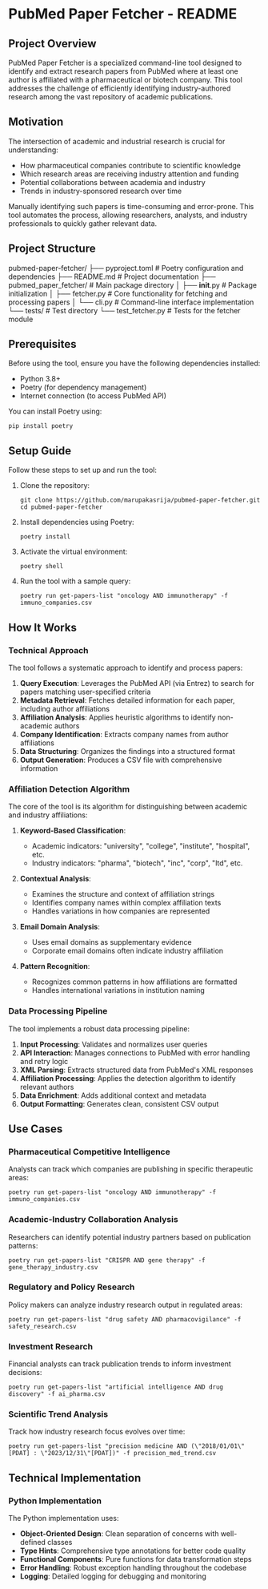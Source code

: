 # PubMed Paper Fetcher - README

## Project Overview

PubMed Paper Fetcher is a specialized command-line tool designed to identify and extract research papers from PubMed where at least one author is affiliated with a pharmaceutical or biotech company. This tool addresses the challenge of efficiently identifying industry-authored research among the vast repository of academic publications.

## Motivation

The intersection of academic and industrial research is crucial for understanding:

- How pharmaceutical companies contribute to scientific knowledge
- Which research areas are receiving industry attention and funding
- Potential collaborations between academia and industry
- Trends in industry-sponsored research over time

Manually identifying such papers is time-consuming and error-prone. This tool automates the process, allowing researchers, analysts, and industry professionals to quickly gather relevant data.

## Project Structure

pubmed-paper-fetcher/
├── pyproject.toml              # Poetry configuration and dependencies
├── README.md                   # Project documentation
├── pubmed_paper_fetcher/       # Main package directory
│   ├── __init__.py             # Package initialization
│   ├── fetcher.py              # Core functionality for fetching and processing papers
│   └── cli.py                  # Command-line interface implementation
└── tests/                      # Test directory
    └── test_fetcher.py         # Tests for the fetcher module


## Prerequisites

Before using the tool, ensure you have the following dependencies installed:

- Python 3.8+
- Poetry (for dependency management)
- Internet connection (to access PubMed API)

You can install Poetry using:

```shell
pip install poetry
```

## Setup Guide

Follow these steps to set up and run the tool:

1. Clone the repository:
   ```shell
   git clone https://github.com/marupakasrija/pubmed-paper-fetcher.git
   cd pubmed-paper-fetcher
   ```

2. Install dependencies using Poetry:
   ```shell
   poetry install
   ```

3. Activate the virtual environment:
   ```shell
   poetry shell
   ```

4. Run the tool with a sample query:
   ```shell
   poetry run get-papers-list "oncology AND immunotherapy" -f immuno_companies.csv
   ```

## How It Works

### Technical Approach

The tool follows a systematic approach to identify and process papers:

1. **Query Execution**: Leverages the PubMed API (via Entrez) to search for papers matching user-specified criteria
2. **Metadata Retrieval**: Fetches detailed information for each paper, including author affiliations
3. **Affiliation Analysis**: Applies heuristic algorithms to identify non-academic authors
4. **Company Identification**: Extracts company names from author affiliations
5. **Data Structuring**: Organizes the findings into a structured format
6. **Output Generation**: Produces a CSV file with comprehensive information

### Affiliation Detection Algorithm

The core of the tool is its algorithm for distinguishing between academic and industry affiliations:

1. **Keyword-Based Classification**:
   - Academic indicators: "university", "college", "institute", "hospital", etc.
   - Industry indicators: "pharma", "biotech", "inc", "corp", "ltd", etc.

2. **Contextual Analysis**:
   - Examines the structure and context of affiliation strings
   - Identifies company names within complex affiliation texts
   - Handles variations in how companies are represented

3. **Email Domain Analysis**:
   - Uses email domains as supplementary evidence
   - Corporate email domains often indicate industry affiliation

4. **Pattern Recognition**:
   - Recognizes common patterns in how affiliations are formatted
   - Handles international variations in institution naming

### Data Processing Pipeline

The tool implements a robust data processing pipeline:

1. **Input Processing**: Validates and normalizes user queries
2. **API Interaction**: Manages connections to PubMed with error handling and retry logic
3. **XML Parsing**: Extracts structured data from PubMed's XML responses
4. **Affiliation Processing**: Applies the detection algorithm to identify relevant authors
5. **Data Enrichment**: Adds additional context and metadata
6. **Output Formatting**: Generates clean, consistent CSV output

## Use Cases

### Pharmaceutical Competitive Intelligence

Analysts can track which companies are publishing in specific therapeutic areas:

```shell
poetry run get-papers-list "oncology AND immunotherapy" -f immuno_companies.csv
```

### Academic-Industry Collaboration Analysis

Researchers can identify potential industry partners based on publication patterns:

```shell
poetry run get-papers-list "CRISPR AND gene therapy" -f gene_therapy_industry.csv
```

### Regulatory and Policy Research

Policy makers can analyze industry research output in regulated areas:

```shell
poetry run get-papers-list "drug safety AND pharmacovigilance" -f safety_research.csv
```

### Investment Research

Financial analysts can track publication trends to inform investment decisions:

```shell
poetry run get-papers-list "artificial intelligence AND drug discovery" -f ai_pharma.csv
```

### Scientific Trend Analysis

Track how industry research focus evolves over time:

```shell
poetry run get-papers-list "precision medicine AND (\"2018/01/01\"[PDAT] : \"2023/12/31\"[PDAT])" -f precision_med_trend.csv
```

## Technical Implementation

### Python Implementation

The Python implementation uses:

- **Object-Oriented Design**: Clean separation of concerns with well-defined classes
- **Type Hints**: Comprehensive type annotations for better code quality
- **Functional Components**: Pure functions for data transformation steps
- **Error Handling**: Robust exception handling throughout the codebase
- **Logging**: Detailed logging for debugging and monitoring
